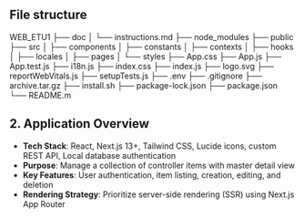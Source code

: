 ## File structure
WEB_ETU1
├── doc
│   └── instructions.md
├── node_modules
├── public
├── src
│   ├── components
│   ├── constants
│   ├── contexts
│   ├── hooks
│   ├── locales
│   ├── pages
│   └── styles
├── App.css
├── App.js
├── App.test.js
├── i18n.js
├── index.css
├── index.js
├── logo.svg
├── reportWebVitals.js
├── setupTests.js
├── .env
├── .gitignore
├── archive.tar.gz
├── install.sh
├── package-lock.json
├── package.json
└── README.m

## 2. Application Overview
- **Tech Stack**: React, Next.js 13+, Tailwind CSS, Lucide icons, custom REST API, Local database authentication
- **Purpose**: Manage a collection of controller items with master detail view
- **Key Features**: User authentication, item listing, creation, editing, and deletion
- **Rendering Strategy**: Prioritize server-side rendering (SSR) using Next.js App Router